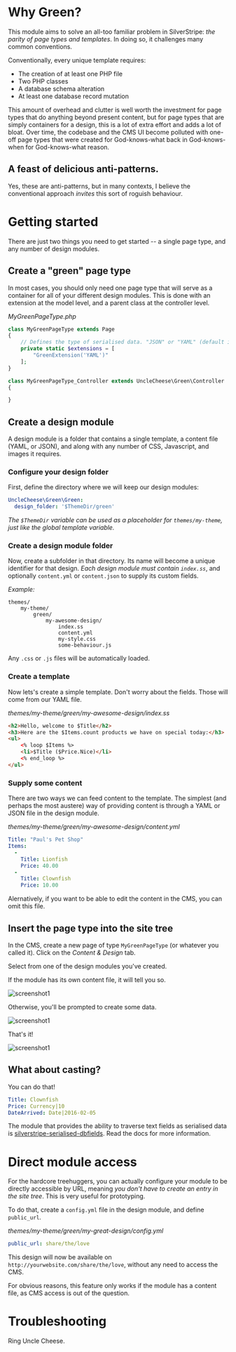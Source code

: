 # Why Green?

This module aims to solve an all-too familiar problem in SilverStripe: _the parity of page types and templates_. In doing so, it challenges many common conventions. 

Conventionally, every unique template requires:

* The creation of at least one PHP file
* Two PHP classes
* A database schema alteration
* At least one database record mutation

This amount of overhead and clutter is well worth the investment for page types that do anything beyond present content, but for page types that are simply containers for a design, this is a lot of extra effort and adds a lot of bloat. Over time, the codebase and the CMS UI become polluted with one-off page types that were created for God-knows-what back in God-knows-when for God-knows-what reason.

## A feast of delicious anti-patterns.

Yes, these are anti-patterns, but in many contexts, I believe the conventional approach _invites_ this sort of roguish behaviour.

# Getting started
There are just two things you need to get started -- a single page type, and any number of design modules.

## Create a "green" page type
In most cases, you should only need one page type that will serve as a container for all of your different design modules. This is done with an extension at the model level, and a parent class at the controller level.

_MyGreenPageType.php_
```php
class MyGreenPageType extends Page
{
	// Defines the type of serialised data. "JSON" or "YAML" (default is YAML)
	private static $extensions = [
		"GreenExtension('YAML')" 
	];
}

class MyGreenPageType_Controller extends UncleCheese\Green\Controller
{

}
```

## Create a design module

A design module is a folder that contains a single template, a content file (YAML, or JSON), and along with any number of CSS, Javascript, and images it requires.

### Configure your design folder

First, define the directory where we will keep our design modules:

```yaml
UncleCheese\Green\Green:  
  design_folder: '$ThemeDir/green'
```
_The `$ThemeDir` variable can be used as a placeholder for `themes/my-theme`, just like the global template variable._

### Create a design module folder

Now, create a subfolder in that directory. Its name will become a unique identifier for that design. *Each design module must contain `index.ss`*, and optionally `content.yml` or `content.json` to supply its custom fields.

*Example:*
```
themes/
    my-theme/
        green/
            my-awesome-design/
                index.ss
                content.yml
                my-style.css
                some-behaviour.js
```

Any `.css` or `.js` files will be automatically loaded.

### Create a template

Now lets's create a simple template. Don't worry about the fields. Those will come from our YAML file.

_themes/my-theme/green/my-awesome-design/index.ss_
```html
<h2>Hello, welcome to $Title</h2>
<h3>Here are the $Items.count products we have on special today:</h3>
<ul>
	<% loop $Items %>
	<li>$Title ($Price.Nice)</li>
	<% end_loop %>
</ul>
```

### Supply some content

There are two ways we can feed content to the template. The simplest (and perhaps the most austere) way of providing content is through a YAML or JSON file in the design module.

_themes/my-theme/green/my-awesome-design/content.yml_
```yaml
Title: "Paul's Pet Shop"
Items:
  -
    Title: Lionfish
    Price: 40.00
  -
    Title: Clownfish
    Price: 10.00
```

Alernatively, if you want to be able to edit the content in the CMS, you can omit this file.

## Insert the page type into the site tree

In the CMS, create a new page of type `MyGreenPageType` (or whatever you called it). Click on the *Content & Design* tab.

Select from one of the design modules you've created.

If the module has its own content file, it will tell you so.

![screenshot1](../screenshot1.png?raw=true)

Otherwise, you'll be prompted to create some data.

![screenshot1](../screenshot2.png?raw=true)

That's it!

![screenshot1](../screenshot3.png?raw=true)

## What about casting?

You can do that!
 
```yaml
Title: Clownfish
Price: Currency|10
DateArrived: Date|2016-02-05
```

The module that provides the ability to traverse text fields as serialised data is [silverstripe-serialised-dbfields](http://github.com/unclecheese/silverstripe-serialised-dbfields). Read the docs for more information.

# Direct module access

For the hardcore treehuggers, you can actually configure your module to be directly accessible by URL, meaning *you don't have to create an entry in the site tree*. This is very useful for prototyping.

To do that, create a `config.yml` file in the design module, and define `public_url`.

_themes/my-theme/green/my-great-design/config.yml_
```yaml
public_url: share/the/love
```

This design will now be available on `http://yourwebsite.com/share/the/love`, without any need to access the CMS.

For obvious reasons, this feature only works if the module has a content file, as CMS access is out of the question.

# Troubleshooting

Ring Uncle Cheese.


